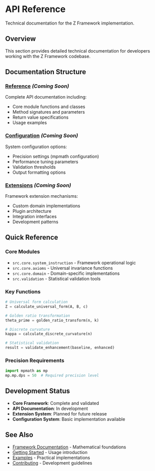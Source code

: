 # API Reference

Technical documentation for the Z Framework implementation.

## Overview

This section provides detailed technical documentation for developers working with the Z Framework codebase.

## Documentation Structure

### [Reference](reference.md) *(Coming Soon)*
Complete API documentation including:
- Core module functions and classes
- Method signatures and parameters
- Return value specifications
- Usage examples

### [Configuration](configuration.md) *(Coming Soon)*
System configuration options:
- Precision settings (mpmath configuration)
- Performance tuning parameters
- Validation thresholds
- Output formatting options

### [Extensions](extensions.md) *(Coming Soon)*
Framework extension mechanisms:
- Custom domain implementations
- Plugin architecture
- Integration interfaces
- Development patterns

## Quick Reference

### Core Modules
- `src.core.system_instruction` - Framework operational logic
- `src.core.axioms` - Universal invariance functions
- `src.core.domain` - Domain-specific implementations
- `src.validation` - Statistical validation tools

### Key Functions
```python
# Universal form calculation
Z = calculate_universal_form(A, B, c)

# Golden ratio transformation
theta_prime = golden_ratio_transform(n, k)

# Discrete curvature
kappa = calculate_discrete_curvature(n)

# Statistical validation
result = validate_enhancement(baseline, enhanced)
```

### Precision Requirements
```python
import mpmath as mp
mp.mp.dps = 50  # Required precision level
```

## Development Status

- **Core Framework**: Complete and validated
- **API Documentation**: In development
- **Extension System**: Planned for future release
- **Configuration System**: Basic implementation available

## See Also

- [Framework Documentation](../framework/README.md) - Mathematical foundations
- [Getting Started](../guides/getting-started.md) - Usage introduction
- [Examples](../examples/README.md) - Practical implementations
- [Contributing](../contributing/README.md) - Development guidelines